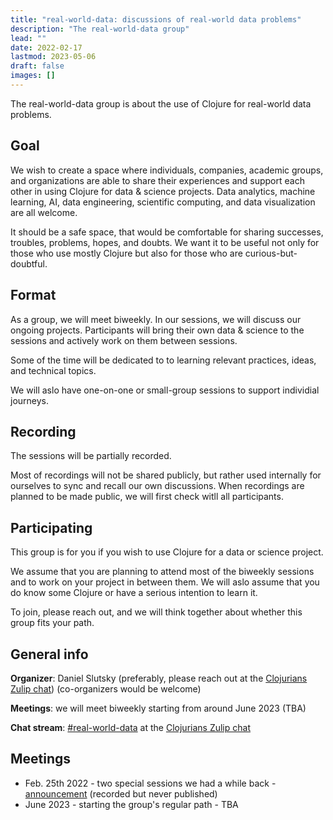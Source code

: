 ```yaml
---
title: "real-world-data: discussions of real-world data problems"
description: "The real-world-data group"
lead: ""
date: 2022-02-17
lastmod: 2023-05-06
draft: false
images: []
---
```

The real-world-data group is about the use of Clojure for real-world data problems.

## Goal
We wish to create a space where individuals, companies, academic groups, and organizations are able to share their experiences and support each other in using Clojure for data & science projects. Data analytics, machine learning, AI, data engineering, scientific computing, and data visualization are all welcome.

It should be a safe space, that would be comfortable for sharing successes, troubles, problems, hopes, and doubts. We want it to be useful not only for those who use mostly Clojure but also for those who are curious-but-doubtful.

## Format
As a group, we will meet biweekly. In our sessions, we will discuss our ongoing projects. Participants will bring their own data & science to the sessions and actively work on them between sessions.

Some of the time will be dedicated to to learning relevant practices, ideas, and technical topics.

We will aslo have one-on-one or small-group sessions to support individial journeys.

## Recording
The sessions will be partially recorded.

Most of recordings will not be shared publicly, but rather used internally for ourselves to sync and recall our own discussions. When recordings are planned to be made public, we will first check witll all participants.

## Participating
This group is for you if you wish to use Clojure for a data or science project.

We assume that you are planning to attend most of the biweekly sessions and to work on your project in between them. We will aslo assume that you do know some Clojure or have a serious intention to learn it.

To join, please reach out, and we will think together about whether this group fits your path.

## General info
**Organizer**: Daniel Slutsky (preferably, please reach out at the [Clojurians Zulip chat](../chat)) (co-organizers would be welcome)

**Meetings**: we will meet biweekly starting from around June 2023 (TBA)

**Chat stream**: [#real-world-data](https://clojurians.zulipchat.com/#narrow/stream/315077-real-world-data) at the [Clojurians Zulip chat](../chat)

## Meetings
* Feb. 25th 2022 - two special sessions we had a while back - [announcement](https://clojureverse.org/t/real-world-data-meetup-1/) (recorded but never published)
* June 2023 - starting the group's regular path - TBA
